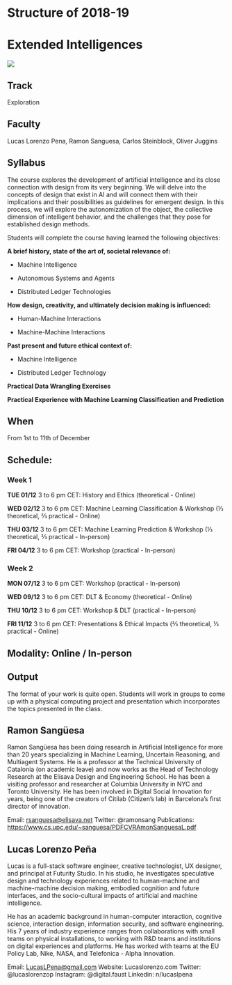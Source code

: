 Structure of 2018-19
======================

# Extended Intelligences


![](images/extended_intelligences_4.png)

## Track
Exploration

## Faculty
Lucas Lorenzo Pena, Ramon Sanguesa, Carlos Steinblock, Oliver Juggins

## Syllabus

The course explores the development of artificial intelligence and its close connection with design from its very beginning. We will delve into the concepts of design that exist in AI and will connect them with their implications and their possibilities as guidelines for emergent design. In this process, we will explore the autonomization of the object, the collective dimension of intelligent behavior, and the challenges that they pose for established design methods.

Students will complete the course having learned the following objectives:

**A brief history, state of the art of, societal relevance of:**

- Machine Intelligence

- Autonomous Systems and Agents

- Distributed Ledger Technologies

**How design, creativity, and ultimately decision making is influenced:**

- Human-Machine Interactions

- Machine-Machine Interactions

**Past present and future ethical context of:**

- Machine Intelligence

- Distributed Ledger Technology

**Practical Data Wrangling Exercises**

**Practical Experience with Machine Learning Classification and Prediction**


## When  
From 1st to 11th of December

## Schedule:

### Week 1

**TUE 01/12**
3 to 6 pm CET: History and Ethics (theoretical - Online)

**WED 02/12**
3 to 6 pm CET: Machine Learning Classification & Workshop (⅓ theoretical, ⅔ practical - Online)

**THU 03/12**
3 to 6 pm CET: Machine Learning Prediction & Workshop (⅓ theoretical, ⅔ practical - In-person)

**FRI 04/12**
3 to 6 pm CET: Workshop (practical - In-person)

### Week 2

**MON 07/12**
3 to 6 pm CET: Workshop (practical - In-person)

**WED 09/12**
3 to 6 pm CET: DLT & Economy (theoretical - Online)

**THU 10/12**
3 to 6 pm CET: Workshop & DLT (practical - In-person)

**FRI 11/12**
3 to 6 pm CET: Presentations & Ethical Impacts (⅔ theoretical, ⅓ practical - Online)

## Modality: Online / In-person

## Output
The format of your work is quite open. Students will work in groups to come up with a physical computing project and presentation which incorporates the topics presented in the class.


## Ramon Sangüesa

[](/assets/images/faculty_photos/ramon_sanguesa.jpg)

Ramon Sangüesa has been doing research in Artificial Intelligence for more than 20 years specializing in Machine Learning, Uncertain Reasoning, and Multiagent Systems. He is a professor at the Technical University of Catalonia (on academic leave) and now works as the Head of Technology Research at the Elisava Design and Engineering School. He has been a visiting professor and researcher at Columbia University in NYC and Toronto University. He has been involved in Digital Social Innovation for years, being one of the creators of Citilab (Citizen’s lab) in Barcelona’s first director of innovation.

Email: rsanguesa@elisava.net
Twitter: @ramonsang
Publications: https://www.cs.upc.edu/~sanguesa/PDFCVRAmonSanguesaL.pdf

## Lucas Lorenzo Peña

[](../../../../assets/images/faculty_photos/lucas_lorenzo_pena.jpg)

Lucas is a full-stack software engineer, creative technologist, UX designer, and principal at Futurity Studio. In his studio, he investigates speculative design and technology experiences related to human-machine and machine-machine decision making, embodied cognition and future interfaces, and the socio-cultural impacts of artificial and machine intelligence.

He has an academic background in human-computer interaction, cognitive science, interaction design, information security, and software engineering. His 7 years of industry experience ranges from collaborations with small teams on physical installations, to working with R&D teams and institutions on digital experiences and platforms. He has worked with teams at the EU Policy Lab, Nike, NASA, and Telefonica - Alpha Innovation.

Email: LucasLPena@gmail.com
Website: Lucaslorenzo.com
Twitter: @lucaslorenzop
Instagram: @digital.faust
Linkedin: n/lucaslpena
